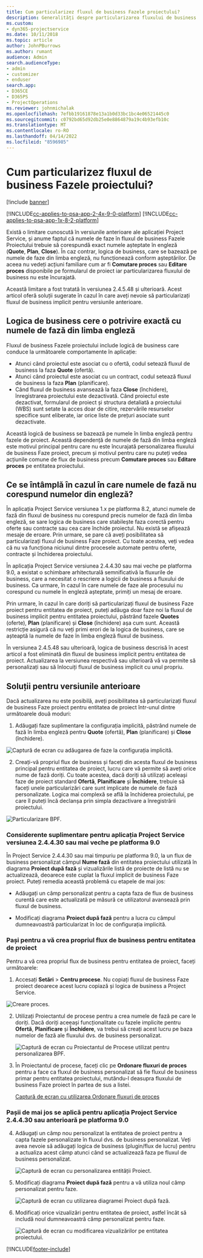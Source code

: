 ```yaml
---
title: Cum particularizez fluxul de business Fazele proiectului?
description: Generalități despre particularizarea fluxului de business Fazele proiectului.
ms.custom:
- dyn365-projectservice
ms.date: 10/11/2018
ms.topic: article
author: JohnPBurrows
ms.author: rumant
audience: Admin
search.audienceType:
- admin
- customizer
- enduser
search.app:
- D365CE
- D365PS
- ProjectOperations
ms.reviewer: johnmichalak
ms.openlocfilehash: 7efbb19161878e13a1b0d33bc1bc4e06521445c0
ms.sourcegitcommit: c0792bd65d92db25e0e8864879a19c4b93efb10c
ms.translationtype: MT
ms.contentlocale: ro-RO
ms.lasthandoff: 04/14/2022
ms.locfileid: "8596985"
---
```

# <a name="how-do-i-customize-the-project-stages-business-process-flow"></a>Cum particularizez fluxul de business Fazele proiectului?

[!include [banner](../includes/psa-now-project-operations.md)]

[!INCLUDE[cc-applies-to-psa-app-2-4x-9-0-platform](../includes/cc-applies-to-psa-app-2-4x-9-0-platform.md)]
[!INCLUDE[cc-applies-to-psa-app-1x-8-2-platform](../includes/cc-applies-to-psa-app-1x-8-2-platform.md)]

Există o limitare cunoscută în versiunile anterioare ale aplicației Project Service, și anume faptul că numele de faze în fluxul de business Fazele Proiectului trebuie să corespundă exact numele așteptate în engleză (**Quote**, **Plan**, **Close**). În caz contrar, logica de business, care se bazează pe numele de faze din limba engleză, nu funcționează conform așteptărilor. De aceea nu vedeți acțiuni familiare cum ar fi **Comutare proces** sau **Editare proces** disponibile pe formularul de proiect iar particularizarea fluxului de business nu este încurajată. 

Această limitare a fost tratată în versiunea 2.4.5.48 și ulterioară. Acest articol oferă soluții sugerate în cazul în care aveți nevoie să particularizați fluxul de business implicit pentru versiunile anterioare.  

## <a name="business-logic-requires-an-exact-match-with-english-stage-names"></a>Logica de business cere o potrivire exactă cu numele de fază din limba engleză

Fluxul de business Fazele proiectului include logică de business care conduce la următoarele comportamente în aplicație:
- Atunci când proiectul este asociat cu o ofertă, codul setează fluxul de business la faza **Quote** (ofertă).
- Atunci când proiectul este asociat cu un contract, codul setează fluxul de business la faza **Plan** (planificare).
- Când fluxul de business avansează la faza **Close** (închidere), înregistrarea proiectului este dezactivată. Când proiectul este dezactivat, formularul de proiect și structura detaliată a proiectului (WBS) sunt setate la acces doar de citire, rezervările resurselor specifice sunt eliberate, iar orice liste de prețuri asociate sunt dezactivate.

Această logică de business se bazează pe numele în limba engleză pentru fazele de proiect. Această dependență de numele de fază din limba engleză este motivul principal pentru care nu este încurajată personalizarea fluxului de business Faze proiect, precum și motivul pentru care nu puteți vedea acțiunile comune de flux de business precum **Comutare proces** sau **Editare proces** pe entitatea proiectului.

## <a name="what-happens-if-the-stage-names-dont-match-the-english-names"></a>Ce se întâmplă în cazul în care numele de fază nu corespund numelor din engleză?

În aplicația Project Service versiunea 1.x pe platforma 8.2, atunci numele de fază din fluxul de business nu corespund precis numelor de fază din limba engleză, se sare logica de business care stabilește faza corectă pentru oferte sau contracte sau cea care închide proiectul. Nu există se afișează mesaje de eroare. Prin urmare, se pare că aveți posibilitatea să particularizați fluxul de business Faze proiect. Cu toate acestea, veți vedea că nu va funcționa niciunul dintre procesele automate pentru oferte, contracte și închiderea proiectului.

În aplicația Project Service versiunea 2.4.4.30 sau mai veche pe platforma 9.0, a existat o schimbare arhitecturală semnificativă la fluxurile de business, care a necesitat o rescriere a logicii de business a fluxului de business. Ca urmare, în cazul în care numele de faze ale procesului nu corespund cu numele în engleză așteptate, primiți un mesaj de eroare. 

Prin urmare, în cazul în care doriți să particularizați fluxul de business Faze proiect pentru entitatea de proiect, puteți adăuga doar faze noi la fluxul de business implicit pentru entitatea proiectului, păstrând fazele **Quotes** (oferte), **Plan** (planificare) și **Close** (închidere) așa cum sunt. Această restricție asigură că nu veți primi erori de la logica de business, care se așteaptă la numele de faze în limba engleză fluxul de business.

În versiunea 2.4.5.48 sau ulterioară, logica de business descrisă în acest articol a fost eliminată din fluxul de business implicit pentru entitatea de proiect. Actualizarea la versiunea respectivă sau ulterioară vă va permite să personalizați sau să înlocuiți fluxul de business implicit cu unul propriu. 

## <a name="workarounds-for-earlier-versions"></a>Soluții pentru versiunile anterioare

Dacă actualizarea nu este posibilă, aveți posibilitatea să particularizați fluxul de business Faze proiect pentru entitatea de proiect într-unul dintre următoarele două moduri:

1. Adăugați faze suplimentare la configurația implicită, păstrând numele de fază în limba engleză pentru **Quote** (ofertă), **Plan** (planificare) și **Close** (închidere).


![Captură de ecran cu adăugarea de faze la configurația implicită.](media/FAQ-Customize-BPF-1.png)
 
2. Creați-vă propriul flux de business și faceți din acesta fluxul de business principal pentru entitatea de proiect, lucru care vă permite să aveți orice nume de fază doriți. Cu toate acestea, dacă doriți să utilizați aceleași faze de proiect standard **Ofertă**, **Planificare** și **Închidere**, trebuie să faceți unele particularizări care sunt implicate de numele de fază personalizate. Logica mai complexă se află la închiderea proiectului, pe care îl puteți încă declanșa prin simpla dezactivare a înregistrării proiectului.

![Particularizare BPF.](media/FAQ-Customize-BPF-2.png)

### <a name="additional-considerations-for-project-service-app-version-24430-or-earlier-on-platform-90"></a>Considerente suplimentare pentru aplicația Project Service versiunea 2.4.4.30 sau mai veche pe platforma 9.0

În Project Service 2.4.4.30 sau mai timpuriu pe platforma 9.0, la un flux de business personalizat câmpul **Nume fază** din entitatea proiectului utilizată în diagrama **Proiect după fază** și vizualizările listă de proiecte de listă nu se actualizează, deoarece este cuplat la fluxul implicit de business Faze proiect. Puteți remedia această problemă cu etapele de mai jos:

- Adăugați un câmp personalizat pentru a capta faza de flux de business curentă care este actualizată pe măsură ce utilizatorul avansează prin fluxul de business.

- Modificați diagrama **Proiect după fază** pentru a lucra cu câmpul dumneavoastră particularizat în loc de configurația implicită.

### <a name="steps-to-create-your-own-business-process-flow-for-the-project-entity"></a>Pași pentru a vă crea propriul flux de business pentru entitatea de proiect

Pentru a vă crea propriul flux de business pentru entitatea de proiect, faceți următoarele:

1. Accesați **Setări** > **Centru procese**. Nu copiați fluxul de business Faze proiect deoarece acest lucru copiază și logica de business a Project Service.

  ![Creare proces.](media/FAQ-Customize-BPF-3.png)

2. Utilizați Proiectantul de procese pentru a crea numele de fază pe care le doriți. Dacă doriți aceeași funcționalitate cu fazele implicite pentru **Ofertă**, **Planificare** și **Închidere**, va trebui să creați acest lucru pe baza numelor de fază ale fluxului dvs. de business personalizat.

   ![Captură de ecran cu Proiectantul de Procese utilizat pentru personalizarea BPF.](media/FAQ-Customize-BPF-4.png) 

3. În Proiectantul de procese, faceți clic pe **Ordonare fluxuri de proces** pentru a face ca fluxul de business personalizat să fie fluxul de business primar pentru entitatea proiectului, mutându-l deasupra fluxului de business Faze proiect în partea de sus a listei.


   [Captură de ecran cu utilizarea Ordonare fluxuri de proces](media/FAQ-Customize-BPF-5-720.png)

### <a name="the-following-steps-apply-to-project-service-app-24430-or-earlier-on-the-90-platform"></a>Pașii de mai jos se aplică pentru aplicația Project Service 2.4.4.30 sau anterioară pe platforma 9.0

4. Adăugați un câmp nou personalizat la entitatea de proiect pentru a capta fazele personalizate în fluxul dvs. de business personalizat. Veți avea nevoie să adăugați logica de business (plugin/flux de lucru) pentru a actualiza acest câmp atunci când se actualizează faza pe fluxul de business personalizat.

   ![Captură de ecran cu personalizarea entității Proiect.](media/FAQ-Customize-BPF-6-720.png)

5. Modificați diagrama **Proiect după fază** pentru a vă utiliza noul câmp personalizat pentru faze.

   ![Captură de ecran cu utilizarea diagramei Proiect după fază.](media/FAQ-Customize-BPF-7-720.png)

6. Modificați orice vizualizări pentru entitatea de proiect, astfel încât să includă noul dumneavoastră câmp personalizat pentru faze.

   ![Captură de ecran cu modificarea vizualizărilor pe entitatea proiectului.](media/FAQ-Customize-BPF-8-720.png)



[!INCLUDE[footer-include](../includes/footer-banner.md)]
